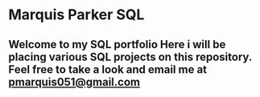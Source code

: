 # Marquis Parker SQL
## Welcome to my SQL portfolio Here i will be placing various SQL projects on this repository. Feel free to take a look and email me at pmarquis051@gmail.com 
 
